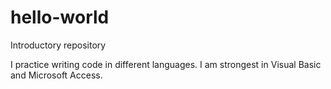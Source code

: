 # hello-world
Introductory repository

I practice writing code in different languages. I am strongest in Visual Basic and Microsoft Access.
